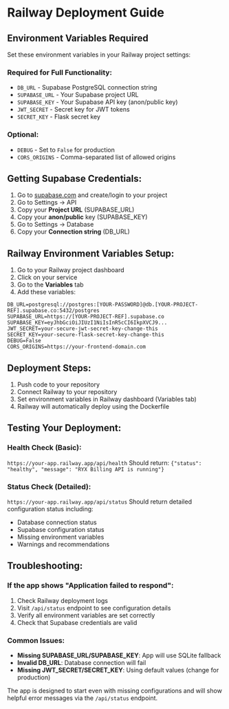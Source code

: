 # Railway Deployment Guide

## Environment Variables Required

Set these environment variables in your Railway project settings:

### Required for Full Functionality:
- `DB_URL` - Supabase PostgreSQL connection string
- `SUPABASE_URL` - Your Supabase project URL
- `SUPABASE_KEY` - Your Supabase API key (anon/public key)
- `JWT_SECRET` - Secret key for JWT tokens
- `SECRET_KEY` - Flask secret key

### Optional:
- `DEBUG` - Set to `False` for production
- `CORS_ORIGINS` - Comma-separated list of allowed origins

## Getting Supabase Credentials:

1. Go to [supabase.com](https://supabase.com) and create/login to your project
2. Go to Settings → API
3. Copy your **Project URL** (SUPABASE_URL)
4. Copy your **anon/public** key (SUPABASE_KEY)
5. Go to Settings → Database
6. Copy your **Connection string** (DB_URL)

## Railway Environment Variables Setup:

1. Go to your Railway project dashboard
2. Click on your service
3. Go to the **Variables** tab
4. Add these variables:

```
DB_URL=postgresql://postgres:[YOUR-PASSWORD]@db.[YOUR-PROJECT-REF].supabase.co:5432/postgres
SUPABASE_URL=https://[YOUR-PROJECT-REF].supabase.co
SUPABASE_KEY=eyJhbGciOiJIUzI1NiIsInR5cCI6IkpXVCJ9...
JWT_SECRET=your-secure-jwt-secret-key-change-this
SECRET_KEY=your-secure-flask-secret-key-change-this
DEBUG=False
CORS_ORIGINS=https://your-frontend-domain.com
```

## Deployment Steps:

1. Push code to your repository
2. Connect Railway to your repository
3. Set environment variables in Railway dashboard (Variables tab)
4. Railway will automatically deploy using the Dockerfile

## Testing Your Deployment:

### Health Check (Basic):
`https://your-app.railway.app/api/health`
Should return: `{"status": "healthy", "message": "RYX Billing API is running"}`

### Status Check (Detailed):
`https://your-app.railway.app/api/status`
Should return detailed configuration status including:
- Database connection status
- Supabase configuration status
- Missing environment variables
- Warnings and recommendations

## Troubleshooting:

### If the app shows "Application failed to respond":
1. Check Railway deployment logs
2. Visit `/api/status` endpoint to see configuration details
3. Verify all environment variables are set correctly
4. Check that Supabase credentials are valid

### Common Issues:
- **Missing SUPABASE_URL/SUPABASE_KEY**: App will use SQLite fallback
- **Invalid DB_URL**: Database connection will fail
- **Missing JWT_SECRET/SECRET_KEY**: Using default values (change for production)

The app is designed to start even with missing configurations and will show helpful error messages via the `/api/status` endpoint.
